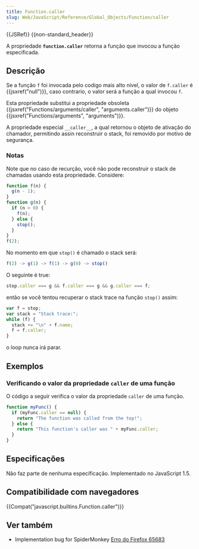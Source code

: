 ```yaml
---
title: Function.caller
slug: Web/JavaScript/Reference/Global_Objects/Function/caller
---
```


{{JSRef}} {{non-standard_header}}

A propriedade **`function.caller`** retorna a função que invocou a função especificada.

## Descrição

Se a função `f` foi invocada pelo codigo mais alto nível, o valor de `f.caller` é {{jsxref("null")}}, caso contrario, o valor será a função a qual invocou `f`.

Esta propriedade substitui a propriedade obsoleta {{jsxref("Functions/arguments/caller", "arguments.caller")}} do objeto {{jsxref("Functions/arguments", "arguments")}}.

A propriedade especial `__caller__`, a qual retornou o objeto de ativação do chamador, permitindo assin reconstruir o stack, foi removido por motivo de segurança.

### Notas

Note que no caso de recurção, você não pode reconstruir o stack de chamadas usando esta propriedade. Considere:

```js
function f(n) {
  g(n - 1);
}
function g(n) {
  if (n > 0) {
    f(n);
  } else {
    stop();
  }
}
f(2);
```

No momento em que `stop()` é chamado o stack será:

```js
f(2) -> g(1) -> f(1) -> g(0) -> stop()
```

O seguinte é true:

```js
stop.caller === g && f.caller === g && g.caller === f;
```

então se você tentou recuperar o stack trace na função `stop()` assim:

```js
var f = stop;
var stack = "Stack trace:";
while (f) {
  stack += "\n" + f.name;
  f = f.caller;
}
```

o loop nunca irá parar.

## Exemplos

### Verificando o valor da propriedade `caller` de uma função

O código a seguir verifica o valor da propriedade `caller` de uma função.

```js
function myFunc() {
  if (myFunc.caller == null) {
    return "The function was called from the top!";
  } else {
    return "This function's caller was " + myFunc.caller;
  }
}
```

## Especificações

Não faz parte de nenhuma especificação. Implementado no JavaScript 1.5.

## Compatibilidade com navegadores

{{Compat("javascript.builtins.Function.caller")}}

## Ver também

- Implementation bug for SpiderMonkey [Erro do Firefox 65683](https://bugzil.la/65683)
